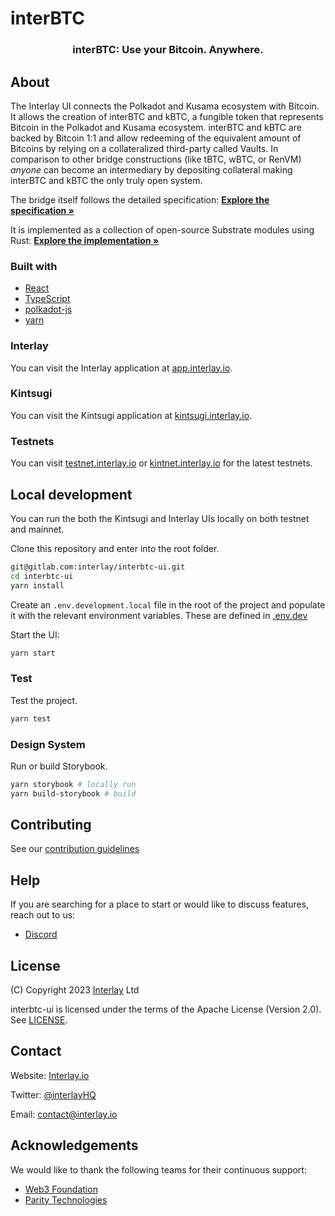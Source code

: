 # interBTC

<div align="center">
	<p>
		<h3 align="center">interBTC: Use your Bitcoin. Anywhere.</h3>
	</p>
</div>

## About

The Interlay UI connects the Polkadot and Kusama ecosystem with Bitcoin. It allows the creation of interBTC and kBTC, a fungible token that represents Bitcoin in the Polkadot and Kusama ecosystem. interBTC and kBTC are backed by Bitcoin 1:1 and allow redeeming of the equivalent amount of Bitcoins by relying on a collateralized third-party called Vaults.
In comparison to other bridge constructions (like tBTC, wBTC, or RenVM) _anyone_ can become an intermediary by depositing collateral making interBTC and kBTC the only truly open system.

The bridge itself follows the detailed specification: <a href="https://spec.interlay.io" target="_blank"><strong>Explore the specification »</strong></a>

It is implemented as a collection of open-source Substrate modules using Rust: <a href="https://gitlab.com/interlay/interbtc" target="_blank"><strong>Explore the implementation »</strong></a>

### Built with

- [React](https://github.com/facebook/react)
- [TypeScript](https://github.com/Microsoft/TypeScript)
- [polkadot-js](https://polkadot.js.org/)
- [yarn](https://github.com/yarnpkg/yarn)
### Interlay

You can visit the Interlay application at [app.interlay.io](https://app.interlay.io).
### Kintsugi

You can visit the Kintsugi application at [kintsugi.interlay.io](https://kintsugi.interlay.io).

### Testnets

You can visit [testnet.interlay.io](https://testnet.interlay.io/) or [kintnet.interlay.io](https://kintnet.interlay.io/) for the latest testnets.

## Local development

You can run the both the Kintsugi and Interlay UIs locally on both testnet and mainnet.

Clone this repository and enter into the root folder.

```bash
git@gitlab.com:interlay/interbtc-ui.git
cd interbtc-ui
yarn install
```

Create an `.env.development.local` file in the root of the project and populate it with the relevant environment variables. These are defined in [.env.dev](https://github.com/interlay/interbtc-ui/blob/master/.env.dev)

Start the UI:

```bash
yarn start
```

### Test

Test the project.

```bash
yarn test
```

### Design System

Run or build Storybook.

```bash
yarn storybook # locally run
yarn build-storybook # build
```

## Contributing

See our [contribution guidelines](https://github.com/interlay/interbtc-ui/blob/master/CONTRIBUTING.md)

## Help

If you are searching for a place to start or would like to discuss features, reach out to us:

- [Discord](https://discord.gg/KgCYK3MKSf)

## License

(C) Copyright 2023 [Interlay](https://www.interlay.io) Ltd

interbtc-ui is licensed under the terms of the Apache License (Version 2.0). See [LICENSE](LICENSE).

## Contact

Website: [Interlay.io](https://www.interlay.io)

Twitter: [@interlayHQ](https://twitter.com/InterlayHQ)

Email: contact@interlay.io

## Acknowledgements

We would like to thank the following teams for their continuous support:

- [Web3 Foundation](https://web3.foundation/)
- [Parity Technologies](https://www.parity.io/)
